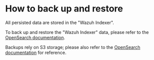 # How to back up and restore

All persisted data are stored in the "Wazuh Indexer".

To back up and restore the "Wazuh Indexer" data, please refer to the [OpenSearch documentation](https://charmhub.io/opensearch/docs/h-create-backup).

Backups rely on S3 storage; please also refer to the [OpenSearch documentation](https://charmhub.io/opensearch/docs/h-configure-s3) for reference.